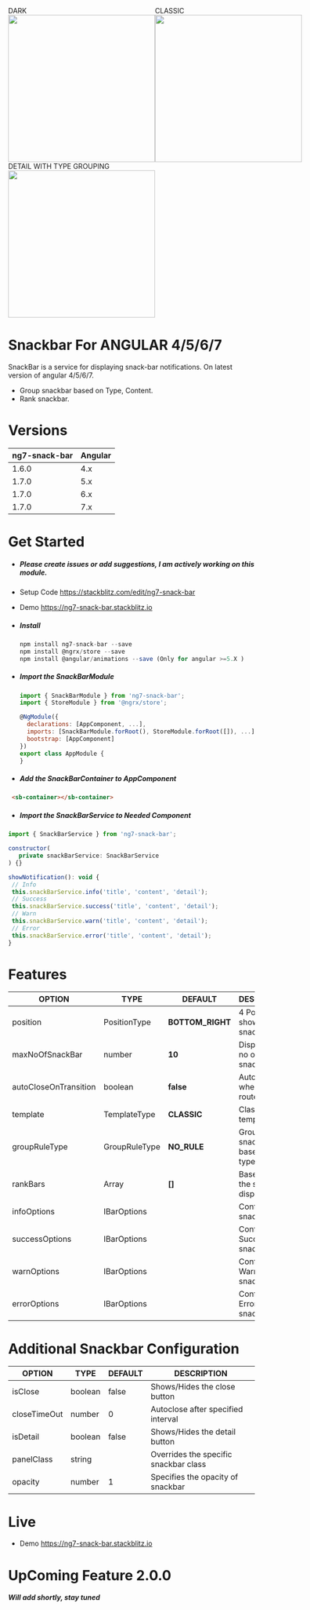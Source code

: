 <div style="display: flex; flex-direction:row">
  <div>
    <div>DARK</div>
    <img src="https://skdharmarajan.github.io/snackbar/src/assets/img/Dark_Info.png" width="300" />
  </div>
  <div>
    <div>CLASSIC</div>
    <img src="https://skdharmarajan.github.io/snackbar/src/assets/img/Classic_Info.png" width="300" />
  </div>
</div>
<div style="display: flex; flex-direction:row">
  <div>
    <div>DETAIL WITH TYPE GROUPING</div>
    <img src="https://skdharmarajan.github.io/snackbar/src/assets/img/Dark_Error.png" width="300" />
  </div>
</div>

# Snackbar For ANGULAR 4/5/6/7
 SnackBar is a service for displaying snack-bar notifications. On latest version of angular 4/5/6/7.
 * Group snackbar based on Type, Content.
 * Rank snackbar.
 
# Versions
| ng7-snack-bar   | Angular |
| ------------    | ------- |
| 1.6.0           | 4.x     |
| 1.7.0           | 5.x     |
| 1.7.0           | 6.x     |
| 1.7.0           | 7.x     |

# Get Started

   * ##### Please create issues or add suggestions, I am actively working on this module.
   
   * Setup Code https://stackblitz.com/edit/ng7-snack-bar
   * Demo https://ng7-snack-bar.stackblitz.io

   * ##### Install
     ```js
     npm install ng7-snack-bar --save
     npm install @ngrx/store --save
     npm install @angular/animations --save (Only for angular >=5.X )
     ```

   * ##### Import the **SnackBarModule**
     ```js
     import { SnackBarModule } from 'ng7-snack-bar';
     import { StoreModule } from '@ngrx/store';

     @NgModule({
       declarations: [AppComponent, ...],
       imports: [SnackBarModule.forRoot(), StoreModule.forRoot([]), ...],
       bootstrap: [AppComponent]
     })
     export class AppModule {
     }
     ```
   * ##### Add the **SnackBarContainer to AppComponent**
   ```html
    <sb-container></sb-container>
   ```

   * ##### Import the **SnackBarService to Needed Component**
   ```js
   import { SnackBarService } from 'ng7-snack-bar';

   constructor(
      private snackBarService: SnackBarService
   ) {}

   showNotification(): void {
    // Info
    this.snackBarService.info('title', 'content', 'detail');
    // Success
    this.snackBarService.success('title', 'content', 'detail');
    // Warn
    this.snackBarService.warn('title', 'content', 'detail');
    // Error
    this.snackBarService.error('title', 'content', 'detail');
  }
   ```




# Features
  | OPTION                 | TYPE              | DEFAULT                         | DESCRIPTION                               |
  |------------------------|-------------------|---------------------------------|-------------------------------------------|
  | position               | PositionType      | **BOTTOM_RIGHT**                | 4 Positions, to show the snack-bar        | 
  | maxNoOfSnackBar        | number            | **10**                          | Displays max no of snackbar               |
  | autoCloseOnTransition  | boolean           | **false**                       | Auto closes when page route occurs        |
  | template               | TemplateType      | **CLASSIC**                     | Classic/Dark templates                    | 
  | groupRuleType          | GroupRuleType     | **NO_RULE**                     | Groups the snack-bar based on type/content|
  | rankBars               | Array<BarType>    | **[]**                          | Based on rank the snackbar displays       |
  | infoOptions            | IBarOptions       |                                 | Configure Info snackbar                   |
  | successOptions         | IBarOptions       |                                 | Configure Success snackbar                |
  | warnOptions            | IBarOptions       |                                 | Configure Warn snackbar                   |
  | errorOptions           | IBarOptions       |                                 | Configure Error snackbar                  |
  
# Additional Snackbar Configuration
  | OPTION                 | TYPE              | DEFAULT                         | DESCRIPTION                               |
  |------------------------|-------------------|---------------------------------|-------------------------------------------|
  | isClose                | boolean           | false                           | Shows/Hides the close button              |
  | closeTimeOut           | number            | 0                               | Autoclose after specified interval        |
  | isDetail               | boolean           | false                           | Shows/Hides the detail button             |
  | panelClass             | string            |                                 | Overrides the specific snackbar class     |
  | opacity                | number            | 1                               | Specifies the opacity of snackbar         |


# Live
  * Demo https://ng7-snack-bar.stackblitz.io

# UpComing Feature 2.0.0
  ##### Will add shortly, stay tuned
